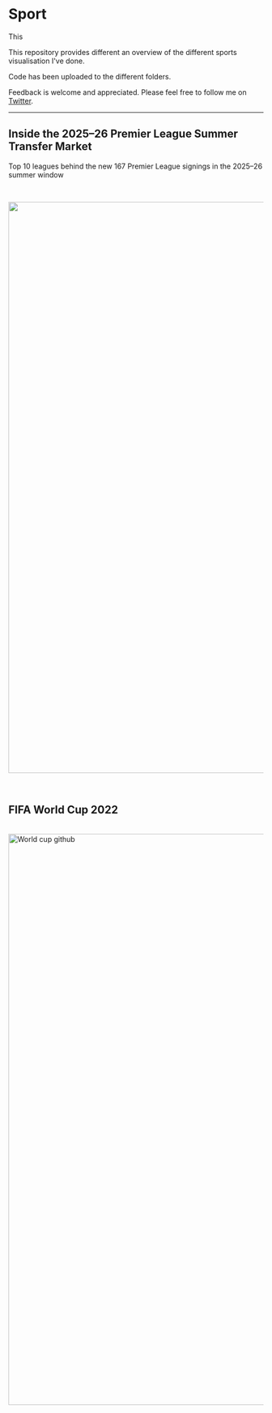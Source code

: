 
# Sport

This

This repository provides different an overview of the different sports visualisation I've done.

Code has been uploaded to the different folders.

Feedback is welcome and appreciated. Please feel free to follow me on [Twitter](https://twitter.com/Juanma_MN).

<hr>

## Inside the 2025–26 Premier League Summer Transfer Market

Top 10 leagues behind the new 167 Premier League signings in the 2025–26 summer window


<br>

<p align="center">



<img width="1968" height="1128" alt="Premier League transfers github" src="https://github.com/user-attachments/assets/4becc068-4611-4631-8044-abc2ae1819b9" />


</p>




<br>

## FIFA World Cup 2022



<br>

<img width="1968" height="1128" alt="World cup github" src="https://github.com/user-attachments/assets/9684e76c-8ec7-41ca-9782-e64a8581327a" />

